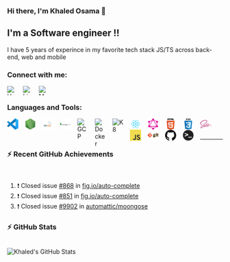 ### Hi there, I'm Khaled Osama 👋 

## I'm a Software engineer !!
I have 5 years of experince in my favorite tech stack JS/TS across back-end, web and mobile

### Connect with me:

[<img align="left" style="margin-right: 15px;" alt="Upwork" width="22px" height="22px" src="https://images.g2crowd.com/uploads/product/image/large_detail/large_detail_ddefbdcced35197aecd1eb06f033445d/upwork.png" />][Upwork]
[<img align="left" style="margin-right: 15px;" alt="LinkedIn" width="22px" height="22px" src="https://cdn.jsdelivr.net/npm/simple-icons@v3/icons/linkedin.svg" />][Linkedin]
[<img align="left" style="margin-right: 15px;" alt="Medium" width="22px" height="22px" src="https://encrypted-tbn0.gstatic.com/images?q=tbn:ANd9GcSYavdS5ILF9gWk5mQ5tMdoE8y_wtkTuAhJvw&s" />][Medium]

<br />

### Languages and Tools:

<img align="left" style="margin-right:15px;" alt="Visual Studio Code" width="26px" src="https://raw.githubusercontent.com/github/explore/80688e429a7d4ef2fca1e82350fe8e3517d3494d/topics/visual-studio-code/visual-studio-code.png" />
<img align="left" style="margin-right:15px;" alt="Node.js" width="26px" src="https://raw.githubusercontent.com/github/explore/80688e429a7d4ef2fca1e82350fe8e3517d3494d/topics/nodejs/nodejs.png" />
<img align="left" style="margin-right:15px;" alt="MySQL" width="26px" src="https://raw.githubusercontent.com/github/explore/80688e429a7d4ef2fca1e82350fe8e3517d3494d/topics/mysql/mysql.png" />
<img align="left" style="margin-right:15px;" alt="MongoDB" width="26px" src="https://raw.githubusercontent.com/github/explore/80688e429a7d4ef2fca1e82350fe8e3517d3494d/topics/mongodb/mongodb.png" />
<img align="left" style="margin-right:15px;" alt="GCP" width="26px" src="https://www.gend.co/hs-fs/hubfs/gcp-logo-cloud.png?width=730&name=gcp-logo-cloud.png"  />
<img align="left" style="margin-right:15px;" alt="Docker" width="26px" src="https://encrypted-tbn0.gstatic.com/images?q=tbn:ANd9GcQgxK54uluJ_3i1hiVxxNBDuOnn_l4RfHLfXuG0YrzRso5iDJw5k0vCZqs&usqp=CAE&s" />
<img align="left" style="margin-right:15px;" alt="K8" width="26px" src="https://www.openlogic.com/sites/default/files/image/2019-07/image-blog-how-to-get-up-and-running-with-kubernetes-using-microk8s.jpg" />
<img align="left" style="margin-right:15px;" alt="React" width="26px" src="https://raw.githubusercontent.com/github/explore/80688e429a7d4ef2fca1e82350fe8e3517d3494d/topics/react/react.png" />
<img align="left" style="margin-right:15px;" alt="GraphQL" width="26px" src="https://raw.githubusercontent.com/github/explore/80688e429a7d4ef2fca1e82350fe8e3517d3494d/topics/graphql/graphql.png" />
<img align="left" style="margin-right:15px;" alt="HTML5" width="26px" src="https://raw.githubusercontent.com/github/explore/80688e429a7d4ef2fca1e82350fe8e3517d3494d/topics/html/html.png" />
<img align="left" style="margin-right:15px;" alt="CSS3" width="26px" src="https://raw.githubusercontent.com/github/explore/80688e429a7d4ef2fca1e82350fe8e3517d3494d/topics/css/css.png" />
<img align="left" style="margin-right:15px;" alt="Sass" width="26px" src="https://raw.githubusercontent.com/github/explore/80688e429a7d4ef2fca1e82350fe8e3517d3494d/topics/sass/sass.png" />
<img align="left" style="margin-right:15px;" alt="JavaScript" width="26px" src="https://raw.githubusercontent.com/github/explore/80688e429a7d4ef2fca1e82350fe8e3517d3494d/topics/javascript/javascript.png" />
<img align="left" style="margin-right:15px;" alt="Git" width="26px" src="https://raw.githubusercontent.com/github/explore/80688e429a7d4ef2fca1e82350fe8e3517d3494d/topics/git/git.png" />
<img align="left" style="margin-right:15px;" alt="GitHub" width="26px" src="https://raw.githubusercontent.com/github/explore/78df643247d429f6cc873026c0622819ad797942/topics/github/github.png" />
<img align="left" style="margin-right:15px;" alt="Terminal" width="26px" src="https://raw.githubusercontent.com/github/explore/80688e429a7d4ef2fca1e82350fe8e3517d3494d/topics/terminal/terminal.png" />
<br />
<br />

---

### :zap: Recent GitHub Achievements
<br />

<!--START_SECTION:activity-->
1. ❗️ Closed issue [#868](https://github.com/withfig/autocomplete/pull/868) in [fig.io/auto-complete](https://github.com/withfig/autocomplete)
2. ❗️ Closed issue [#851](https://github.com/withfig/autocomplete/pull/851) in [fig.io/auto-complete](https://github.com/withfig/autocomplete)
3. ❗️ Closed issue [#9902](https://github.com/Automattic/mongoose/pull/9902) in [automattic/moongose](https://github.com/Automattic/mongoose)
<!--END_SECTION:activity-->

### :zap: GitHub Stats
<br/>
<img align="left" alt="Khaled's GitHub Stats" src="https://github-readme-stats.vercel.app/api?username=khaledosama999&count_private=true&show_icons=true" />


[Linkedin]: https://www.linkedin.com/in/khaled-osama-565a75197
[Upwork]: https://www.upwork.com/freelancers/~019325192c4a724013?viewMode=1
[Medium]: https://medium.com/@khaledosama52
